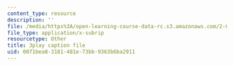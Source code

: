 ```yaml
---
content_type: resource
description: ''
file: /media/https%3A/open-learning-course-data-rc.s3.amazonaws.com/2-003sc-engineering-dynamics-fall-2011/0071bea83181481e73bb9363b6ba2911_9_d8CQrCYUw.srt
file_type: application/x-subrip
resourcetype: Other
title: 3play caption file
uid: 0071bea8-3181-481e-73bb-9363b6ba2911
---
```

